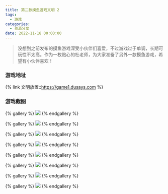```yaml
---
title: 第二款摸鱼游戏文明 2
tags:
  - 游戏
categories:
  - 资源分享
date: 2022-11-18 00:00:00
---
```


> 没想到之前发布的摸鱼游戏深受小伙伴们喜爱，不过游戏过于单调，长期可玩性不太高。作为一枚贴心的杜老师，为大家准备了另外一款摸鱼游戏，希望有小伙伴喜欢！

<!-- more -->

### 游戏地址

{% link 文明放置::https://game1.dusays.com %}

### 游戏截图

{% gallery %}
![](https://cdn.dusays.com/2022/11/526-1.jpg/1)
{% endgallery %}

{% gallery %}
![](https://cdn.dusays.com/2022/11/526-2.jpg/1)
{% endgallery %}

{% gallery %}
![](https://cdn.dusays.com/2022/11/526-3.jpg/1)
{% endgallery %}

{% gallery %}
![](https://cdn.dusays.com/2022/11/526-4.jpg/1)
{% endgallery %}

{% gallery %}
![](https://cdn.dusays.com/2022/11/526-5.jpg/1)
{% endgallery %}

{% gallery %}
![](https://cdn.dusays.com/2022/11/526-6.jpg/1)
{% endgallery %}

{% gallery %}
![](https://cdn.dusays.com/2022/11/526-7.jpg/1)
{% endgallery %}

{% gallery %}
![](https://cdn.dusays.com/2022/11/526-8.jpg/1)
{% endgallery %}